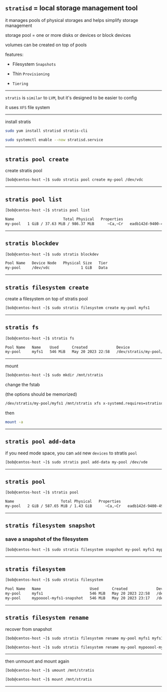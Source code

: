 


## `stratisd` = local storage management tool

it manages pools of physical storages and helps simplify storage management

storage pool = one or more disks or devices or block devices

volumes can be created on top of pools

features:

- Filesystem `Snapshots`

- Thin `Provisioning`

- `Tiering`


________________________________________________________________________________________________


`stratis` is `similar` to `LVM`, but it's designed to be easier to config

it uses `XFS` file system

________________________________________________________________________________________________


install stratis

```bash
sudo yum install stratisd stratis-cli

sudo systemctl enable --now stratisd.service
```

________________________________________________________________________________________________


## `stratis pool create`

create stratis pool

```bash
[bob@centos-host ~]$ sudo stratis pool create my-pool /dev/vdc
```

________________________________________________________________________________________________




## `stratis pool list`

```bash
[bob@centos-host ~]$ stratis pool list

Name                      Total Physical   Properties                                   UUID
my-pool   1 GiB / 37.63 MiB / 986.37 MiB      ~Ca,~Cr   eadb142d-9400-491f-87a6-770850c6e343
```

________________________________________________________________________________________________



## `stratis blockdev`



```bash
[bob@centos-host ~]$ sudo stratis blockdev

Pool Name   Device Node   Physical Size   Tier
my-pool     /dev/vdc              1 GiB   Data
```

________________________________________________________________________________________________



## `stratis filesystem create`


create a filesystem on top of stratis pool

```bash
[bob@centos-host ~]$ sudo stratis filesystem create my-pool myfs1
```

________________________________________________________________________________________________




## `stratis fs`



```bash
[bob@centos-host ~]$ stratis fs

Pool Name   Name    Used      Created             Device                       UUID                                
my-pool     myfs1   546 MiB   May 20 2023 22:58   /dev/stratis/my-pool/myfs1   67dcd92c-599a-422c-99e0-b7aba454ad98
```

________________________________________________________________________________________________



mount

```bash
[bob@centos-host ~]$ sudo mkdir /mnt/stratis
```


change the fstab

(the options should be memorized)

```bash
/dev/stratis/my-pool/myfs1 /mnt/stratis xfs x-systemd.requires=stratisd.service 0 0
```

then

```bash
mount -a
```

________________________________________________________________________________________________



## `stratis pool add-data`


if you need mode space, you can `add` new `devices` to stratis `pool`

```bash
[bob@centos-host ~]$ sudo stratis pool add-data my-pool /dev/vde
```

________________________________________________________________________________________________




## `stratis pool`

```bash
[bob@centos-host ~]$ stratis pool

Name                     Total Physical   Properties                                   UUID
my-pool   2 GiB / 587.65 MiB / 1.43 GiB      ~Ca,~Cr   eadb142d-9400-491f-87a6-770850c6e343
```

________________________________________________________________________________________________



## `stratis filesystem snapshot`


### save a snapshot of the filesystem

```bash
[bob@centos-host ~]$ sudo stratis filesystem snapshot my-pool myfs1 mypooool-myfs1-snapshot
```

________________________________________________________________________________________________





## `stratis filesystem`


```bash
[bob@centos-host ~]$ sudo stratis filesystem

Pool Name   Name                      Used      Created             Device                                         UUID                                
my-pool     myfs1                     546 MiB   May 20 2023 22:58   /dev/stratis/my-pool/myfs1                     67dcd92c-599a-422c-99e0-b7aba454ad98
my-pool     mypooool-myfs1-snapshot   546 MiB   May 20 2023 23:17   /dev/stratis/my-pool/mypooool-myfs1-snapshot   247c9bdc-e66a-4894-a362-db93755b107b
```

________________________________________________________________________________________________



## `stratis filesystem rename`

recover from snapshot


```bash
[bob@centos-host ~]$ sudo stratis filesystem rename my-pool myfs1 myfs1-old
```





```bash
[bob@centos-host ~]$ sudo stratis filesystem rename my-pool mypooool-myfs1-snapshot myfs1
```

________________________________________________________________________________________________


then unmount and mount again


```bash
[bob@centos-host ~]$ umount /mnt/stratis
```


```bash
[bob@centos-host ~]$ mount /mnt/stratis
```

________________________________________________________________________________________________
